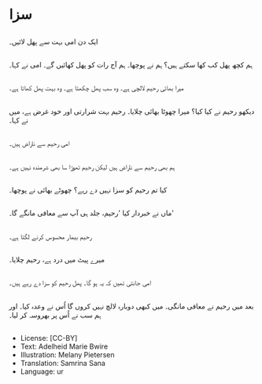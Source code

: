 # سزا

##
ایک دن امی بہت سے پھل لائیں۔

##
ہم کچھ پھل کب کھا سکتے ہیں؟ ہم نے پوچھا۔ ہم آج رات کو پھل کھائیں گے۔ امی نے کہا۔

##
میرا بھائی رحیم لالچی ہے۔ وہ سب پھل چکھتا ہے۔ وہ بہت پھل کھاتا ہے۔

##
دیکھو رحیم نے کیا کیا؟ میرا چھوٹا بھائی چلایا۔ رحیم بہت شرارتی اور خود غرض ہے، میں نے کہا۔

##
امی رحیم سے ناراض ہیں۔

##
ہم بھی رحیم سے ناراض ہیں لیکن رحیم تھوڑا سا بھی شرمندہ نہیں ہے۔

##
کیا تم رحیم کو سزا نہیں دے رہے؟ چھوٹے بھائی نے پوچھا۔

##
ماں نے خبردار کیا 'رحیم، جلد ہی آپ سے معافی مانگے گا۔'

##
رحیم بیمار محسوس کرنے لگتا ہے۔

##
میرے پیٹ میں درد ہے، رحیم چلایا۔

##
امی جانتی تھیں کہ یہ ہو گا۔ پھل رحیم کو سزا دے رہے ہیں۔

##
بعد میں رحیم نے معافی مانگی۔ میں کبھی دوبارہ لالچ نہیں کروں گا اُس نے وعدہ کیا۔ اور ہم سب نے اُس پر بھروسہ کر لیا۔

##
* License: [CC-BY]
* Text: Adelheid Marie Bwire
* Illustration: Melany Pietersen
* Translation: Samrina Sana
* Language: ur
